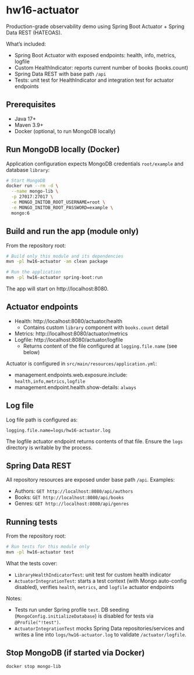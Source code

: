 # hw16-actuator

Production-grade observability demo using Spring Boot Actuator + Spring Data REST (HATEOAS).

What’s included:
- Spring Boot Actuator with exposed endpoints: health, info, metrics, logfile
- Custom HealthIndicator: reports current number of books (books.count)
- Spring Data REST with base path `/api`
- Tests: unit test for HealthIndicator and integration test for actuator endpoints

## Prerequisites
- Java 17+
- Maven 3.9+
- Docker (optional, to run MongoDB locally)

## Run MongoDB locally (Docker)
Application configuration expects MongoDB credentials `root/example` and database `library`:

```bash
# Start MongoDB
docker run --rm -d \
  --name mongo-lib \
  -p 27017:27017 \
  -e MONGO_INITDB_ROOT_USERNAME=root \
  -e MONGO_INITDB_ROOT_PASSWORD=example \
  mongo:6
```

## Build and run the app (module only)
From the repository root:

```bash
# Build only this module and its dependencies
mvn -pl hw16-actuator -am clean package

# Run the application
mvn -pl hw16-actuator spring-boot:run
```

The app will start on http://localhost:8080.

## Actuator endpoints
- Health: http://localhost:8080/actuator/health
  - Contains custom `library` component with `books.count` detail
- Metrics: http://localhost:8080/actuator/metrics
- Logfile: http://localhost:8080/actuator/logfile
  - Returns content of the file configured at `logging.file.name` (see below)

Actuator is configured in `src/main/resources/application.yml`:
- management.endpoints.web.exposure.include: `health,info,metrics,logfile`
- management.endpoint.health.show-details: `always`

## Log file
Log file path is configured as:
```
logging.file.name=logs/hw16-actuator.log
```
The logfile actuator endpoint returns contents of that file. Ensure the `logs` directory is writable by the process.

## Spring Data REST
All repository resources are exposed under base path `/api`. Examples:
- Authors: `GET http://localhost:8080/api/authors`
- Books:   `GET http://localhost:8080/api/books`
- Genres:  `GET http://localhost:8080/api/genres`

## Running tests
From the repository root:

```bash
# Run tests for this module only
mvn -pl hw16-actuator test
```

What the tests cover:
- `LibraryHealthIndicatorTest`: unit test for custom health indicator
- `ActuatorIntegrationTest`: starts a test context (with Mongo auto-config disabled),
  verifies `health`, `metrics`, and `logfile` actuator endpoints

Notes:
- Tests run under Spring profile `test`. DB seeding (`MongoConfig.initializeDatabase`) is disabled for tests via `@Profile("!test")`.
- `ActuatorIntegrationTest` mocks Spring Data repositories/services and writes a line into `logs/hw16-actuator.log` to validate `/actuator/logfile`.

## Stop MongoDB (if started via Docker)
```bash
docker stop mongo-lib
```
